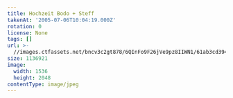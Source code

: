 ```yaml
---
title: Hochzeit Bodo + Steff
takenAt: '2005-07-06T10:04:19.000Z'
rotation: 0
license: None
tags: []
url: >-
  //images.ctfassets.net/bncv3c2gt878/6QInFo9F26jVe9pz8IIWN1/61ab3cd394970c0a2cdd9a12f8f38aca/hochzeit-bodo--steff_4559745019_o
size: 1136921
image:
  width: 1536
  height: 2048
contentType: image/jpeg
---
```



